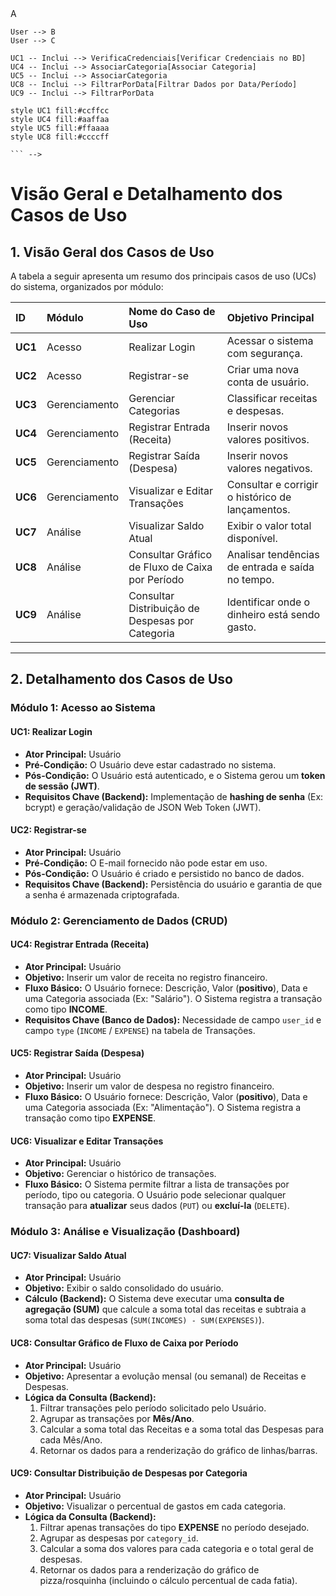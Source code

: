 <!-- ## 2. Diagrama de Caso de Uso (Visão Geral)

```mermaid
graph TD
    subgraph A [Módulo de Acesso]
        UC1[UC1: Realizar Autenticação (Login)]
        UC2[UC2: Registrar-se no Sistema]
    end

    subgraph B [Módulo de Gerenciamento de Dados (CRUD)]
        UC3[UC3: Gerenciar Categorias]
        UC4[UC4: Registrar Entrada (Receita)]
        UC5[UC5: Registrar Saída (Despesa)]
        UC6[UC6: Visualizar e Editar Transações]
    end

    subgraph C [Módulo de Análise (Dashboard)]
        UC7[UC7: Visualizar Saldo Atual]
        UC8[UC8: Consultar Gráfico de Fluxo de Caixa por Período]
        UC9[UC9: Consultar Distribuição de Despesas por Categoria]
    end

    User --> A
    User --> B
    User --> C

    UC1 -- Inclui --> VerificaCredenciais[Verificar Credenciais no BD]
    UC4 -- Inclui --> AssociarCategoria[Associar Categoria]
    UC5 -- Inclui --> AssociarCategoria
    UC8 -- Inclui --> FiltrarPorData[Filtrar Dados por Data/Período]
    UC9 -- Inclui --> FiltrarPorData

    style UC1 fill:#ccffcc
    style UC4 fill:#aaffaa
    style UC5 fill:#ffaaaa
    style UC8 fill:#ccccff

    ``` -->


# Visão Geral e Detalhamento dos Casos de Uso

## 1. Visão Geral dos Casos de Uso

A tabela a seguir apresenta um resumo dos principais casos de uso (UCs) do sistema, organizados por módulo:

| ID | Módulo | Nome do Caso de Uso | Objetivo Principal |
| :--- | :--- | :--- | :--- |
| **UC1** | Acesso | Realizar Login | Acessar o sistema com segurança. |
| **UC2** | Acesso | Registrar-se | Criar uma nova conta de usuário. |
| **UC3** | Gerenciamento | Gerenciar Categorias | Classificar receitas e despesas. |
| **UC4** | Gerenciamento | Registrar Entrada (Receita) | Inserir novos valores positivos. |
| **UC5** | Gerenciamento | Registrar Saída (Despesa) | Inserir novos valores negativos. |
| **UC6** | Gerenciamento | Visualizar e Editar Transações | Consultar e corrigir o histórico de lançamentos. |
| **UC7** | Análise | Visualizar Saldo Atual | Exibir o valor total disponível. |
| **UC8** | Análise | Consultar Gráfico de Fluxo de Caixa por Período | Analisar tendências de entrada e saída no tempo. |
| **UC9** | Análise | Consultar Distribuição de Despesas por Categoria | Identificar onde o dinheiro está sendo gasto. |

---

## 2. Detalhamento dos Casos de Uso

### Módulo 1: Acesso ao Sistema

#### UC1: Realizar Login

* **Ator Principal:** Usuário
* **Pré-Condição:** O Usuário deve estar cadastrado no sistema.
* **Pós-Condição:** O Usuário está autenticado, e o Sistema gerou um **token de sessão (JWT)**.
* **Requisitos Chave (Backend):** Implementação de **hashing de senha** (Ex: bcrypt) e geração/validação de JSON Web Token (JWT).

#### UC2: Registrar-se

* **Ator Principal:** Usuário
* **Pré-Condição:** O E-mail fornecido não pode estar em uso.
* **Pós-Condição:** O Usuário é criado e persistido no banco de dados.
* **Requisitos Chave (Backend):** Persistência do usuário e garantia de que a senha é armazenada criptografada.

### Módulo 2: Gerenciamento de Dados (CRUD)

#### UC4: Registrar Entrada (Receita)

* **Ator Principal:** Usuário
* **Objetivo:** Inserir um valor de receita no registro financeiro.
* **Fluxo Básico:** O Usuário fornece: Descrição, Valor (**positivo**), Data e uma Categoria associada (Ex: "Salário"). O Sistema registra a transação como tipo **INCOME**.
* **Requisitos Chave (Banco de Dados):** Necessidade de campo `user_id` e campo `type` (`INCOME` / `EXPENSE`) na tabela de Transações.

#### UC5: Registrar Saída (Despesa)

* **Ator Principal:** Usuário
* **Objetivo:** Inserir um valor de despesa no registro financeiro.
* **Fluxo Básico:** O Usuário fornece: Descrição, Valor (**positivo**), Data e uma Categoria associada (Ex: "Alimentação"). O Sistema registra a transação como tipo **EXPENSE**.

#### UC6: Visualizar e Editar Transações

* **Ator Principal:** Usuário
* **Objetivo:** Gerenciar o histórico de transações.
* **Fluxo Básico:** O Sistema permite filtrar a lista de transações por período, tipo ou categoria. O Usuário pode selecionar qualquer transação para **atualizar** seus dados (`PUT`) ou **excluí-la** (`DELETE`).

### Módulo 3: Análise e Visualização (Dashboard)

#### UC7: Visualizar Saldo Atual

* **Ator Principal:** Usuário
* **Objetivo:** Exibir o saldo consolidado do usuário.
* **Cálculo (Backend):** O Sistema deve executar uma **consulta de agregação (SUM)** que calcule a soma total das receitas e subtraia a soma total das despesas (`SUM(INCOMES) - SUM(EXPENSES)`).

#### UC8: Consultar Gráfico de Fluxo de Caixa por Período

* **Ator Principal:** Usuário
* **Objetivo:** Apresentar a evolução mensal (ou semanal) de Receitas e Despesas.
* **Lógica da Consulta (Backend):**
    1.  Filtrar transações pelo período solicitado pelo Usuário.
    2.  Agrupar as transações por **Mês/Ano**.
    3.  Calcular a soma total das Receitas e a soma total das Despesas para cada Mês/Ano.
    4.  Retornar os dados para a renderização do gráfico de linhas/barras.

#### UC9: Consultar Distribuição de Despesas por Categoria

* **Ator Principal:** Usuário
* **Objetivo:** Visualizar o percentual de gastos em cada categoria.
* **Lógica da Consulta (Backend):**
    1.  Filtrar apenas transações do tipo **EXPENSE** no período desejado.
    2.  Agrupar as despesas por `category_id`.
    3.  Calcular a soma dos valores para cada categoria e o total geral de despesas.
    4.  Retornar os dados para a renderização do gráfico de pizza/rosquinha (incluindo o cálculo percentual de cada fatia).